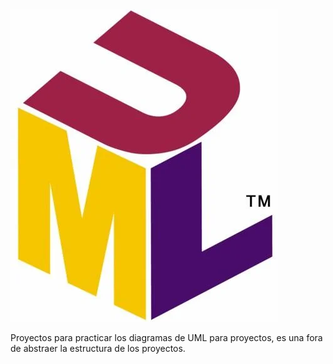 <img src="img/UML.webp">

Proyectos para practicar los diagramas de UML para proyectos, es una fora de abstraer la estructura de los proyectos.